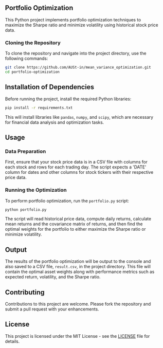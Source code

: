 ## Portfolio Optimization

This Python project implements portfolio optimization techniques to maximize the Sharpe ratio and minimize volatility using historical stock price data.

### Cloning the Repository
To clone the repository and navigate into the project directory, use the following commands:

```bash
git clone https://github.com/AUSt-in/mean_variance_optimization.git
cd portfolio-optimization
```
## Installation of Dependencies

Before running the project, install the required Python libraries:

```bash
pip install -r requirements.txt
```

This will install libraries like `pandas`, `numpy`, and `scipy`, which are necessary for financial data analysis and optimization tasks.

## Usage

### Data Preparation

First, ensure that your stock price data is in a CSV file with columns for each stock and rows for each trading day. The script expects a 'DATE' column for dates and other columns for stock tickers with their respective price data.

### Running the Optimization

To perform portfolio optimization, run the `portfolio.py` script:

```bash
python portfolio.py
```

The script will read historical price data, compute daily returns, calculate mean returns and the covariance matrix of returns, and then find the optimal weights for the portfolio to either maximize the Sharpe ratio or minimize volatility.

## Output

The results of the portfolio optimization will be output to the console and also saved to a CSV file, `result.csv`, in the project directory. This file will contain the optimal asset weights along with performance metrics such as expected return, volatility, and the Sharpe ratio.

## Contributing

Contributions to this project are welcome. Please fork the repository and submit a pull request with your enhancements.

## License

This project is licensed under the MIT License - see the [LICENSE](LICENSE) file for details.
